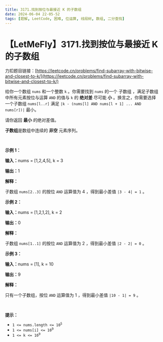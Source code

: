 ```yaml
---
title: 3171.找到按位与最接近 K 的子数组
date: 2024-06-04 22-05-52
tags: [题解, LeetCode, 困难, 位运算, 线段树, 数组, 二分查找]
---
```


# 【LetMeFly】3171.找到按位与最接近 K 的子数组

力扣题目链接：[https://leetcode.cn/problems/find-subarray-with-bitwise-and-closest-to-k/](https://leetcode.cn/problems/find-subarray-with-bitwise-and-closest-to-k/)

<p>给你一个数组&nbsp;<code>nums</code>&nbsp;和一个整数&nbsp;<code>k</code>&nbsp;。你需要找到&nbsp;<code>nums</code>&nbsp;的一个&nbsp;<span data-keyword="subarray-nonempty">子数组</span>&nbsp;，满足子数组中所有元素按位与运算&nbsp;<code>AND</code>&nbsp;的值与 <code>k</code>&nbsp;的 <strong>绝对差</strong>&nbsp;尽可能 <strong>小</strong>&nbsp;。换言之，你需要选择一个子数组&nbsp;<code>nums[l..r]</code>&nbsp;满足&nbsp;<code>|k - (nums[l] AND nums[l + 1] ... AND nums[r])|</code>&nbsp;最小。</p>

<p>请你返回 <strong>最小</strong>&nbsp;的绝对差值。</p>

<p><strong>子数组</strong>是数组中连续的&nbsp;<strong>非空</strong>&nbsp;元素序列。</p>

<p>&nbsp;</p>

<p><strong class="example">示例 1：</strong></p>

<div class="example-block">
<p><span class="example-io"><b>输入：</b>nums = [1,2,4,5], k = 3</span></p>

<p><span class="example-io"><b>输出：</b>1</span></p>

<p><strong>解释：</strong></p>

<p>子数组&nbsp;<code>nums[2..3]</code> 的按位&nbsp;<code>AND</code>&nbsp;运算值为 4 ，得到最小差值&nbsp;<code>|3 - 4| = 1</code>&nbsp;。</p>
</div>

<p><strong class="example">示例 2：</strong></p>

<div class="example-block">
<p><span class="example-io"><b>输入：</b>nums = [1,2,1,2], k = 2</span></p>

<p><span class="example-io"><b>输出：</b>0</span></p>

<p><strong>解释：</strong></p>

<p>子数组&nbsp;<code>nums[1..1]</code> 的按位&nbsp;<code>AND</code>&nbsp;运算值为 2 ，得到最小差值&nbsp;<code>|2 - 2| = 0</code>&nbsp;。</p>
</div>

<p><strong class="example">示例 3：</strong></p>

<div class="example-block">
<p><span class="example-io"><b>输入：</b>nums = [1], k = 10</span></p>

<p><span class="example-io"><b>输出：</b>9</span></p>

<p><strong>解释：</strong></p>

<p>只有一个子数组，按位&nbsp;<code>AND</code>&nbsp;运算值为 1 ，得到最小差值&nbsp;<code>|10 - 1| = 9</code>&nbsp;。</p>
</div>

<p>&nbsp;</p>

<p><strong>提示：</strong></p>

<ul>
	<li><code>1 &lt;= nums.length &lt;= 10<sup>5</sup></code></li>
	<li><code>1 &lt;= nums[i] &lt;= 10<sup>9</sup></code></li>
	<li><code>1 &lt;= k &lt;= 10<sup>9</sup></code></li>
</ul>


    